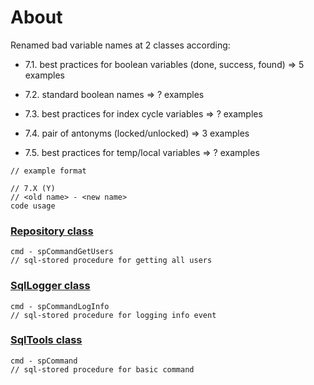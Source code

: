 # About

Renamed bad variable names at 2 classes according:

- 7.1. best practices for boolean variables (done, success, found) => 5 examples

- 7.2. standard boolean names => ? examples

- 7.3. best practices for index cycle variables => ? examples

- 7.4. pair of antonyms (locked/unlocked) => 3 examples

- 7.5. best practices for temp/local variables => ? examples

~~~
// example format

// 7.X (Y)
// <old name> - <new name>
code usage
~~~

### [Repository class](https://github.com/novikov-ai/clean-code/blob/master/CleanCode/CleanCode/VariableNames/Repository.cs)

~~~
cmd - spCommandGetUsers
// sql-stored procedure for getting all users
~~~

### [SqlLogger class](https://github.com/novikov-ai/clean-code/blob/master/CleanCode/CleanCode/VariableNames/SqlLogger.cs)

~~~
cmd - spCommandLogInfo
// sql-stored procedure for logging info event
~~~

### [SqlTools class](https://github.com/novikov-ai/clean-code/blob/master/CleanCode/CleanCode/VariableNames/Tools.cs)

~~~
cmd - spCommand
// sql-stored procedure for basic command
~~~